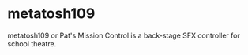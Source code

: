 # metatosh109
metatosh109 or Pat's Mission Control is a back-stage SFX controller for school theatre.
